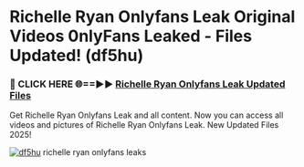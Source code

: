 # Richelle Ryan Onlyfans Leak Original Videos 0nlyFans Leaked - Files Updated! (df5hu)

<h3>🔴 CLICK HERE 🌐==►► <a href="https://tinyurl.com/2jnfzry5" rel="nofollow">Richelle Ryan Onlyfans Leak Updated Files</a></h3>

Get Richelle Ryan Onlyfans Leak and all content. Now you can access all videos and pictures of Richelle Ryan Onlyfans Leak. New Updated Files 2025!

[![df5hu](https://i.imgur.com/GyGTBgg.gif)](https://tinyurl.com/2jnfzry5)
richelle ryan onlyfans leaks